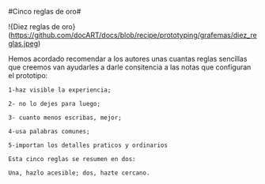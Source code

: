 #Cinco reglas de oro#

!{Diez reglas de oro} (https://github.com/docART/docs/blob/recipe/prototyping/grafemas/diez_reglas.jpeg)

Hemos acordado recomendar a los autores unas cuantas reglas sencillas que creemos van ayudarles a darle consitencia a las notas que configuran el prototipo:

    1-haz visible la experiencia;

    2- no lo dejes para luego;

    3- cuanto menos escribas, mejor;

    4-usa palabras comunes;

    5-importan los detalles praticos y ordinarios

    Esta cinco reglas se resumen en dos:

    Una, hazlo acesible; dos, hazte cercano.
